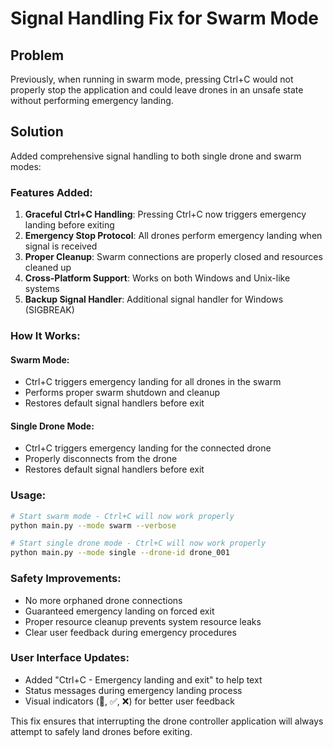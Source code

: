 # Signal Handling Fix for Swarm Mode

## Problem
Previously, when running in swarm mode, pressing Ctrl+C would not properly stop the application and could leave drones in an unsafe state without performing emergency landing.

## Solution
Added comprehensive signal handling to both single drone and swarm modes:

### Features Added:
1. **Graceful Ctrl+C Handling**: Pressing Ctrl+C now triggers emergency landing before exiting
2. **Emergency Stop Protocol**: All drones perform emergency landing when signal is received
3. **Proper Cleanup**: Swarm connections are properly closed and resources cleaned up
4. **Cross-Platform Support**: Works on both Windows and Unix-like systems
5. **Backup Signal Handler**: Additional signal handler for Windows (SIGBREAK)

### How It Works:

#### Swarm Mode:
- Ctrl+C triggers emergency landing for all drones in the swarm
- Performs proper swarm shutdown and cleanup
- Restores default signal handlers before exit

#### Single Drone Mode:
- Ctrl+C triggers emergency landing for the connected drone
- Properly disconnects from the drone
- Restores default signal handlers before exit

### Usage:
```bash
# Start swarm mode - Ctrl+C will now work properly
python main.py --mode swarm --verbose

# Start single drone mode - Ctrl+C will now work properly
python main.py --mode single --drone-id drone_001
```

### Safety Improvements:
- No more orphaned drone connections
- Guaranteed emergency landing on forced exit
- Proper resource cleanup prevents system resource leaks
- Clear user feedback during emergency procedures

### User Interface Updates:
- Added "Ctrl+C - Emergency landing and exit" to help text
- Status messages during emergency landing process
- Visual indicators (🛑, ✅, ❌) for better user feedback

This fix ensures that interrupting the drone controller application will always attempt to safely land drones before exiting.
